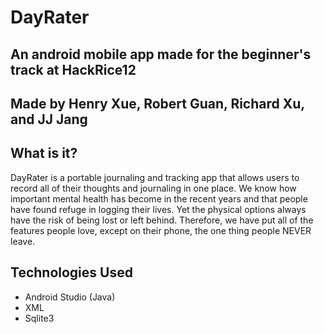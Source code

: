 # DayRater
## An android mobile app made for the beginner's track at HackRice12

## Made by Henry Xue, Robert Guan, Richard Xu, and JJ Jang

## What is it?
DayRater is a portable journaling and tracking app that allows users to record all of their thoughts and journaling in one place. We know how important mental health has become in the recent years and that people have found refuge in logging their lives. Yet the physical options always have the risk of being lost or left behind. Therefore, we have put all of the features people love, except on their phone, the one thing people NEVER leave.

## Technologies Used
- Android Studio (Java)
- XML
- Sqlite3